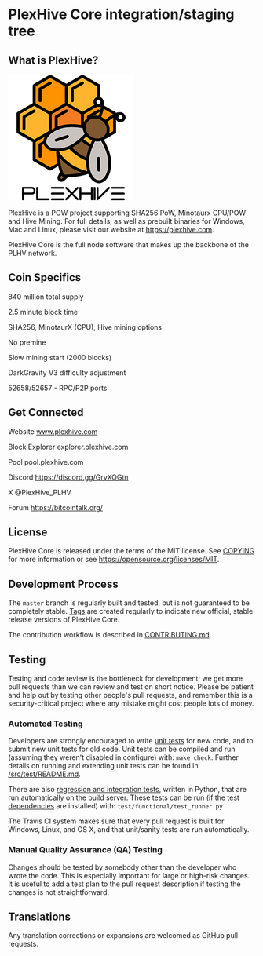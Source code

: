 PlexHive Core integration/staging tree
===========================================

What is PlexHive?
----------------------

![](./src/qt/res/icons/presentationlogo-fade.png)

PlexHive is a POW project supporting SHA256 PoW, Minotaurx CPU/POW and Hive Mining. For full details, as well as prebuilt binaries for Windows, Mac and Linux, please visit our website at https://plexhive.com.

PlexHive Core is the full node software that makes up the backbone of the PLHV network.

Coin Specifics
----------------------

840 million total supply

2.5 minute block time

SHA256, MinotaurX (CPU), Hive mining options

No premine

Slow mining start (2000 blocks)

DarkGravity V3 difficulty adjustment

52658/52657 - RPC/P2P ports


Get Connected
----------------------

Website www.plexhive.com

Block Explorer explorer.plexhive.com

Pool pool.plexhive.com

Discord https://discord.gg/GrvXQGtn

X @PlexHive_PLHV

Forum https://bitcointalk.org/


License
-------

PlexHive Core is released under the terms of the MIT license. See [COPYING](COPYING) for more
information or see https://opensource.org/licenses/MIT.

Development Process
-------------------

The `master` branch is regularly built and tested, but is not guaranteed to be
completely stable. [Tags](https://github.com/PlexHive/PlexHive/tags) are created
regularly to indicate new official, stable release versions of PlexHive Core.

The contribution workflow is described in [CONTRIBUTING.md](CONTRIBUTING.md).


Testing
-------

Testing and code review is the bottleneck for development; we get more pull
requests than we can review and test on short notice. Please be patient and help out by testing
other people's pull requests, and remember this is a security-critical project where any mistake might cost people
lots of money.

### Automated Testing

Developers are strongly encouraged to write [unit tests](src/test/README.md) for new code, and to
submit new unit tests for old code. Unit tests can be compiled and run
(assuming they weren't disabled in configure) with: `make check`. Further details on running
and extending unit tests can be found in [/src/test/README.md](/src/test/README.md).

There are also [regression and integration tests](/test), written
in Python, that are run automatically on the build server.
These tests can be run (if the [test dependencies](/test) are installed) with: `test/functional/test_runner.py`

The Travis CI system makes sure that every pull request is built for Windows, Linux, and OS X, and that unit/sanity tests are run automatically.

### Manual Quality Assurance (QA) Testing

Changes should be tested by somebody other than the developer who wrote the
code. This is especially important for large or high-risk changes. It is useful
to add a test plan to the pull request description if testing the changes is
not straightforward.

Translations
------------

Any translation corrections or expansions are welcomed as GitHub pull requests.

